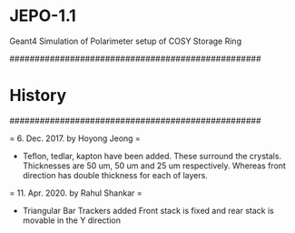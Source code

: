# JEPO-1.1
Geant4 Simulation of Polarimeter setup of COSY Storage Ring

##################################################
#   History                                      #
##################################################

= 6. Dec. 2017. by Hoyong Jeong = 
  - Teflon, tedlar, kapton have been added.
    These surround the crystals.
    Thicknesses are 50 um, 50 um and 25 um respectively.
    Whereas front direction has double thickness for each of layers.

= 11. Apr. 2020. by Rahul Shankar = 
  - Triangular Bar Trackers added
    Front stack is fixed and rear stack is movable in the Y direction

